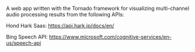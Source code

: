 A web app written with the Tornado framework for visualizing multi-channel audio processing results from the following APIs:

Hond Hark Saas: https://api.hark.jp/docs/en/

Bing Speech API: https://www.microsoft.com/cognitive-services/en-us/speech-api
